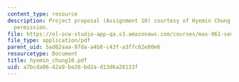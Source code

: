 ```yaml
---
content_type: resource
description: Project proposal (Assignment 10) courtesy of Hyemin Chung and used with
  permission.
file: https://ol-ocw-studio-app-qa.s3.amazonaws.com/courses/mas-961-seminar-on-deep-engagement-fall-2004/a7bcda0642a9be26bd2ad13d6a28133f_hyemin_chung10.pdf
file_type: application/pdf
parent_uid: 5ad62aaa-97da-a4b8-c43f-a3ffc62e80e6
resourcetype: Document
title: hyemin_chung10.pdf
uid: a7bcda06-42a9-be26-bd2a-d13d6a28133f
---
```

